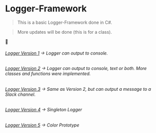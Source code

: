 # Logger-Framework

> This is a basic Logger-Framework done in C#.

> More updates will be done (this is for a class).

:link: 
###### [Logger Version 1](https://github.com/aya-nashawati/Logger-Framework/tree/master/LF_Version1) -> Logger can output to console.

###### [Logger Version 2](https://github.com/aya-nashawati/Logger-Framework/tree/master/LF_Version2) -> Logger can output to console, text or both. More classes and functions were implemented.

###### [Logger Version 3](https://github.com/aya-nashawati/Logger-Framework/tree/master/LF_Version3) -> Same as Version 2, but can output a message to a Slack channel.

###### [Logger Version 4](https://github.com/aya-nashawati/Logger-Framework/tree/master/LF_Version4) -> Singleton Logger

###### [Logger Version 5](https://github.com/aya-nashawati/Logger-Framework/tree/master/LF_Version5) -> Color Prototype
